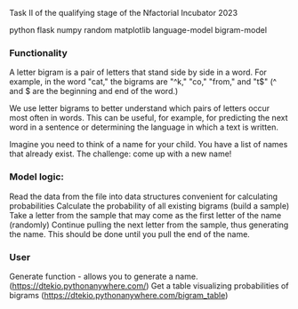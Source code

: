 Task II of the qualifying stage of the Nfactorial Incubator 2023

python flask numpy random matplotlib language-model bigram-model

### **Functionality**
A letter bigram is a pair of letters that stand side by side in a word. For example, in the word "cat," the bigrams are "^k," "co," "from," and "t$" (^ and $ are the beginning and end of the word.)

We use letter bigrams to better understand which pairs of letters occur most often in words. This can be useful, for example, for predicting the next word in a sentence or determining the language in which a text is written.

Imagine you need to think of a name for your child. You have a list of names that already exist. The challenge: come up with a new name!

### **Model logic:**
Read the data from the file into data structures convenient for calculating probabilities
Calculate the probability of all existing bigrams (build a sample)
Take a letter from the sample that may come as the first letter of the name (randomly)
Continue pulling the next letter from the sample, thus generating the name. This should be done until you pull the end of the name.

### **User**
Generate function - allows you to generate a name. (https://dtekio.pythonanywhere.com/)
Get a table visualizing probabilities of bigrams (https://dtekio.pythonanywhere.com/bigram_table)